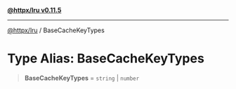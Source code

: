 [**@httpx/lru v0.11.5**](../README.md)

***

[@httpx/lru](../README.md) / BaseCacheKeyTypes

# Type Alias: BaseCacheKeyTypes

> **BaseCacheKeyTypes** = `string` \| `number`
